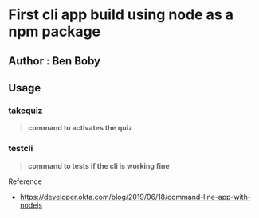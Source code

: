 # First cli app build using node as a npm package
## Author : Ben Boby

## Usage

### **takequiz** 
> **command to activates the quiz**
### **testcli**
> **command to tests if the cli is working fine**

Reference
- https://developer.okta.com/blog/2019/06/18/command-line-app-with-nodejs